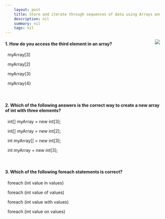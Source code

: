 ```yaml
---
    layout: post
    title: Store and iterate through sequences of data using Arrays and the foreach statement in C# - Knowledge Check
    description: nil
    summary: nil
    tags: nil
---
```



 <a target="_blank" href="https://docs.microsoft.com/en-us/learn/modules/csharp-arrays/6-knowledge-check/"><i class="fas fa-external-link-alt"></i> </a>
 <img align="right" src="https://docs.microsoft.com/en-us/learn/achievements/csharp-arrays.svg">
####  1. How do you access the third element in an array?


<i class='far fa-square'></i> &nbsp;&nbsp;myArray[3]

<i class='fas fa-check-square' style='color: Dodgerblue;'></i> &nbsp;&nbsp;myArray[2]

<i class='far fa-square'></i> &nbsp;&nbsp;myArray{3}

<i class='far fa-square'></i> &nbsp;&nbsp;myArray{4}
<br />
<br />
<br />

####  2. Which of the following answers is the correct way to create a new array of int with three elements?


<i class='fas fa-check-square' style='color: Dodgerblue;'></i> &nbsp;&nbsp;int[] myArray = new int[3];

<i class='far fa-square'></i> &nbsp;&nbsp;int[] myArray = new int[2];

<i class='far fa-square'></i> &nbsp;&nbsp;int myArray[] = new int[3];

<i class='far fa-square'></i> &nbsp;&nbsp;int myArray = new int[3];
<br />
<br />
<br />

####  3. Which of the following foreach statements is correct?


<i class='fas fa-check-square' style='color: Dodgerblue;'></i> &nbsp;&nbsp;foreach (int value in values)

<i class='far fa-square'></i> &nbsp;&nbsp;foreach (int value of values)

<i class='far fa-square'></i> &nbsp;&nbsp;foreach (int value with values)

<i class='far fa-square'></i> &nbsp;&nbsp;foreach (int value on values)
<br />
<br />
<br />
